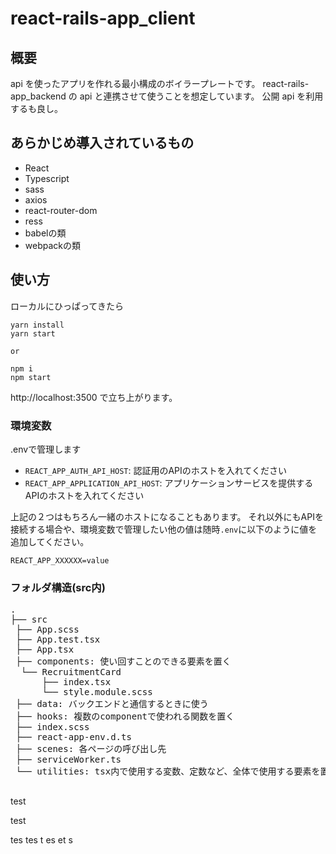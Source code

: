 # react-rails-app_client

## 概要

api を使ったアプリを作れる最小構成のボイラープレートです。
react-rails-app_backend の api と連携させて使うことを想定しています。
公開 api を利用するも良し。

## あらかじめ導入されているもの

- React
- Typescript
- sass
- axios
- react-router-dom
- ress
- babelの類
- webpackの類

## 使い方

ローカルにひっぱってきたら

```
yarn install
yarn start

or 

npm i
npm start
```

http://localhost:3500
で立ち上がります。

### 環境変数
.envで管理します
* `REACT_APP_AUTH_API_HOST`: 認証用のAPIのホストを入れてください
* `REACT_APP_APPLICATION_API_HOST`: アプリケーションサービスを提供するAPIのホストを入れてください

上記の２つはもちろん一緒のホストになることもあります。
それ以外にもAPIを接続する場合や、環境変数で管理したい他の値は随時`.env`に以下のように値を追加してください。
```dotenv
REACT_APP_XXXXXX=value
```

### フォルダ構造(src内)
<pre>
.
├── src
 ├── App.scss
 ├── App.test.tsx
 ├── App.tsx
 ├── components: 使い回すことのできる要素を置く
  └── RecruitmentCard
      ├── index.tsx
      └── style.module.scss
 ├── data: バックエンドと通信するときに使う
 ├── hooks: 複数のcomponentで使われる関数を置く
 ├── index.scss
 ├── react-app-env.d.ts
 ├── scenes: 各ページの呼び出し先
 ├── serviceWorker.ts
 └── utilities: tsx内で使用する変数、定数など、全体で使用する要素を置く

</pre>

test

test

tes
tes
t
es
et
s
